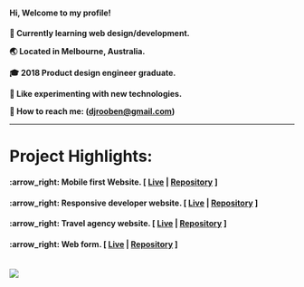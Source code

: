 <h4>Hi, Welcome to my profile!<h4>
    
:seedling: Currently learning web design/development. <br>

:earth_asia: Located in Melbourne, Australia.<br>

:mortar_board: 2018 Product design engineer graduate. <br>

:art: Like experimenting with new technologies.<br>

:postbox: How to reach me: (djrooben@gmail.com)
<hr>
<h1>Project Highlights:</h1>
    <h4>:arrow_right: Mobile first Website. [ <a href="https://rooben-s.github.io/techdegree-project-2-mobile-first" target="_blank">Live</a> | <a href="https://github.com/Rooben-s/techdegree-project-2-mobile-first" target="_blank">Repository</a> ]</h4>
    <h4>:arrow_right: Responsive developer website. [ <a href="https://rooben-s.github.io/dev-website/" target="_blank">Live</a> | <a href="https://github.com/Rooben-s/dev-website" target="_blank">Repository</a> ]</h4> 
    <h4>:arrow_right: Travel agency website. [ <a href="https://rooben-s.github.io/Travel-website/" target="_blank">Live</a> | <a href="https://github.com/Rooben-s/Travel-website" target="_blank">Repository</a> ]</h4> 
    <h4>:arrow_right: Web form. [ <a href="https://rooben-s.github.io/online-form/" target="_blank">Live</a> | <a href="https://github.com/Rooben-s/online-form" target="_blank">Repository</a> ]</h4> 
<br>
<img src= "https://github-readme-stats.vercel.app/api?username=rooben-s&show_icons=true&theme=transparent">
